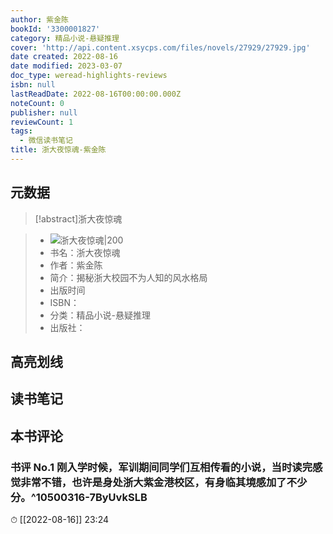 ```yaml
---
author: 紫金陈
bookId: '3300001827'
category: 精品小说-悬疑推理
cover: 'http://api.content.xsycps.com/files/novels/27929/27929.jpg'
date created: 2022-08-16
date modified: 2023-03-07
doc_type: weread-highlights-reviews
isbn: null
lastReadDate: 2022-08-16T00:00:00.000Z
noteCount: 0
publisher: null
reviewCount: 1
tags:
  - 微信读书笔记
title: 浙大夜惊魂-紫金陈
---
```


## 元数据

>[!abstract]浙大夜惊魂

> - ![浙大夜惊魂|200](http://api.content.xsycps.com/files/novels/27929/27929.jpg)
> - 书名：浙大夜惊魂
> - 作者：紫金陈
> - 简介：揭秘浙大校园不为人知的风水格局
> - 出版时间
> - ISBN：
> - 分类：精品小说-悬疑推理
> - 出版社：

## 高亮划线

## 读书笔记

## 本书评论

### 书评 No.1 刚入学时候，军训期间同学们互相传看的小说，当时读完感觉非常不错，也许是身处浙大紫金港校区，有身临其境感加了不少分。^10500316-7ByUvkSLB

⏱ [[2022-08-16]] 23:24
